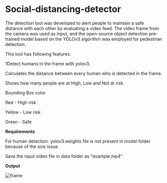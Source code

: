 # Social-distancing-detector

   The detection tool was developed to alert people to maintain a safe distance with each other by evaluating a video feed. The video frame from the camera was used as input, and the open-source object detection pre-trained model based on the YOLOv3 algorithm was employed for pedestrian detection.

This tool has following features:

1Detect humans in the frame with yolov3.

Calculates the distance between every human who is detected in the frame.

Shows how many people are at High, Low and Not at risk.

Bounding Box color

Red - High risk

Yellow - Low risk

Green - Safe

**Requirements**

For human detection:
yolov3.weights file is not present in model folder because of the size issue.

Save the input video file in data folder as "example.mp4"

**Output**

![frame](https://user-images.githubusercontent.com/53997811/118671552-33558a00-b815-11eb-960b-d19ee7e7d6ff.JPG)

